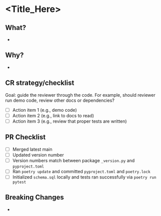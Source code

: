 # <Title_Here>
## What?
-
## Why?
-
## CR strategy/checklist
Goal: guide the reviewer through the code. For example, should reviewer run demo code, review other docs or dependencies?
- [ ] Action item 1 (e.g., demo code)
- [ ] Action item 2 (e.g., link to docs to read)
- [ ] Action item 3 (e.g., review that proper tests are written)
## PR Checklist
- [ ] Merged latest main
- [ ] Updated version number
- [ ] Version numbers match between package `_version.py` and `pyproject.toml`
- [ ] Ran `poetry update` and committed `pyproject.toml` and `poetry.lock`
- [ ] Initialized `schema.sql` locally and tests ran successfully via `poetry run pytest`
## Breaking Changes
-